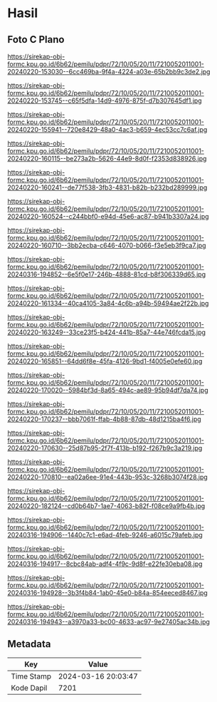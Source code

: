 # Hasil

## Foto C Plano

https://sirekap-obj-formc.kpu.go.id/6b62/pemilu/pdpr/72/10/05/20/11/7210052011001-20240220-153030--6cc469ba-9f4a-4224-a03e-65b2bb9c3de2.jpg

https://sirekap-obj-formc.kpu.go.id/6b62/pemilu/pdpr/72/10/05/20/11/7210052011001-20240220-153745--c65f5dfa-14d9-4976-875f-d7b307645df1.jpg

https://sirekap-obj-formc.kpu.go.id/6b62/pemilu/pdpr/72/10/05/20/11/7210052011001-20240220-155941--720e8429-48a0-4ac3-b659-4ec53cc7c6af.jpg

https://sirekap-obj-formc.kpu.go.id/6b62/pemilu/pdpr/72/10/05/20/11/7210052011001-20240220-160115--be273a2b-5626-44e9-8d0f-f2353d838926.jpg

https://sirekap-obj-formc.kpu.go.id/6b62/pemilu/pdpr/72/10/05/20/11/7210052011001-20240220-160241--de77f538-3fb3-4831-b82b-b232bd289999.jpg

https://sirekap-obj-formc.kpu.go.id/6b62/pemilu/pdpr/72/10/05/20/11/7210052011001-20240220-160524--c244bbf0-e94d-45e6-ac87-b941b3307a24.jpg

https://sirekap-obj-formc.kpu.go.id/6b62/pemilu/pdpr/72/10/05/20/11/7210052011001-20240220-160710--3bb2ecba-c646-4070-b066-f3e5eb3f9ca7.jpg

https://sirekap-obj-formc.kpu.go.id/6b62/pemilu/pdpr/72/10/05/20/11/7210052011001-20240316-194852--6e5f0e17-246b-4888-81cd-b8f306339d65.jpg

https://sirekap-obj-formc.kpu.go.id/6b62/pemilu/pdpr/72/10/05/20/11/7210052011001-20240220-161334--40ca4105-3a84-4c6b-a94b-59494ae2f22b.jpg

https://sirekap-obj-formc.kpu.go.id/6b62/pemilu/pdpr/72/10/05/20/11/7210052011001-20240220-163249--33ce23f5-b424-441b-85a7-44e746fcda15.jpg

https://sirekap-obj-formc.kpu.go.id/6b62/pemilu/pdpr/72/10/05/20/11/7210052011001-20240220-165851--64dd6f8e-45fa-4126-9bd1-f4005e0efe60.jpg

https://sirekap-obj-formc.kpu.go.id/6b62/pemilu/pdpr/72/10/05/20/11/7210052011001-20240220-170020--5984bf3d-8a65-494c-ae89-95b94df7da74.jpg

https://sirekap-obj-formc.kpu.go.id/6b62/pemilu/pdpr/72/10/05/20/11/7210052011001-20240220-170237--bbb7061f-ffab-4b88-87db-48d1215ba4f6.jpg

https://sirekap-obj-formc.kpu.go.id/6b62/pemilu/pdpr/72/10/05/20/11/7210052011001-20240220-170630--25d87b95-2f7f-413b-b192-f267b9c3a219.jpg

https://sirekap-obj-formc.kpu.go.id/6b62/pemilu/pdpr/72/10/05/20/11/7210052011001-20240220-170810--ea02a6ee-91e4-443b-953c-3268b3074f28.jpg

https://sirekap-obj-formc.kpu.go.id/6b62/pemilu/pdpr/72/10/05/20/11/7210052011001-20240220-182124--cd0b64b7-1ae7-4063-b82f-f08ce9a9fb4b.jpg

https://sirekap-obj-formc.kpu.go.id/6b62/pemilu/pdpr/72/10/05/20/11/7210052011001-20240316-194906--1440c7c1-e6ad-4feb-9246-a6015c79afeb.jpg

https://sirekap-obj-formc.kpu.go.id/6b62/pemilu/pdpr/72/10/05/20/11/7210052011001-20240316-194917--8cbc84ab-adf4-4f9c-9d8f-e22fe30eba08.jpg

https://sirekap-obj-formc.kpu.go.id/6b62/pemilu/pdpr/72/10/05/20/11/7210052011001-20240316-194928--3b3f4b84-1ab0-45e0-b84a-854eeced8467.jpg

https://sirekap-obj-formc.kpu.go.id/6b62/pemilu/pdpr/72/10/05/20/11/7210052011001-20240316-194943--a3970a33-bc00-4633-ac97-9e27405ac34b.jpg


## Metadata

| Key        | Value               |
| ---------- | ------------------- |
| Time Stamp | 2024-03-16 20:03:47 |
| Kode Dapil | 7201                |




